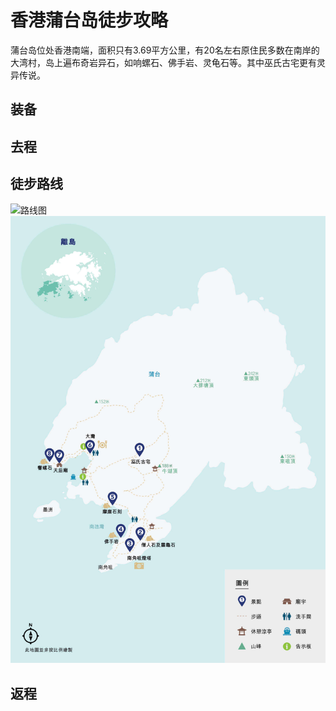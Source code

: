 # 香港蒲台岛徒步攻略

蒲台岛位处香港南端，面积只有3.69平方公里，有20名左右原住民多数在南岸的大湾村，岛上遍布奇岩异石，如响螺石、佛手岩、灵龟石等。其中巫氏古宅更有灵异传说。  

## 装备

## 去程

## 徒步路线

![路线图]()
![游览图](./guideMap.jpg)  

## 返程
